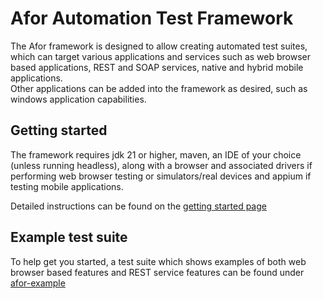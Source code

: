 # Afor Automation Test Framework

The Afor framework is designed to allow creating automated test suites, which can target various applications and services such as web browser based applications, REST and SOAP services, native and hybrid mobile applications.\
Other applications can be added into the framework as desired, such as windows application capabilities.

## Getting started
The framework requires jdk 21 or higher, maven, an IDE of your choice (unless running headless), along with a browser and associated drivers if performing web browser testing or simulators/real devices and appium if testing mobile applications.

Detailed instructions can be found on the [getting started page](https://www.afor.co.nz/framework/installation/getting-started.html)

## Example test suite
To help get you started, a test suite which shows examples of both web browser based features and REST service features can be found under [afor-example](https://github.com/afor-automation/afor/tree/master/afor-example)